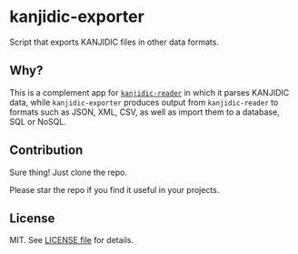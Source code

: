 # kanjidic-exporter

Script that exports KANJIDIC files in other data formats.

## Why?

This is a complement app for [`kanjidic-reader`](https://github.com/Temoto-kun/kanjidic-reader) in which it parses KANJIDIC data, while `kanjidic-exporter` produces output from `kanjidic-reader` to formats such as JSON, XML, CSV,
as well as import them to a database, SQL or NoSQL.

## Contribution

Sure thing! Just clone the repo.

Please star the repo if you find it useful in your projects.

## License

MIT. See [LICENSE file](https://raw.githubusercontent.com/Temoto-kun/kanjidic-exporter/master/LICENSE) for details.
